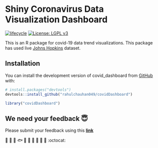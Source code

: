 <!-- README.md is generated from README.Rmd. Please edit that file -->

# Shiny Coronavirus Data Visualization Dashboard

<!-- badges: start --->

[![lifecycle](https://img.shields.io/badge/lifecycle-experimental-orange.svg)](https://www.tidyverse.org/lifecycle/#experimental)
[![License: LGPL v3](https://img.shields.io/badge/License-LGPL%20v3-blue.svg)](https://www.gnu.org/licenses/lgpl-3.0)

<!-- badges: end -->

This is an R package for covid-19 data trend visualizations. This package has used live [Johns Hopkins](https://github.com/CSSEGISandData/COVID-19) dataset.

## Installation

You can install the development version of covid_dashboard from
[GitHub](https://github.com/rahulchauhan049/covidDashboard) with:

```r
# install.packages("devtools")
devtools::install_github("rahulchauhan049/covidDashboard")
```

```r
library("covidDashboard")
```

## We need your feedback :innocent:

Please submit your feedback using this **[link](https://github.com/rahulchauhan049/covidDashboard/issues/new)**

:deciduous_tree: :mushroom: :shell: :fish: :frog: :honeybee: :turtle: :rooster: :whale2: :monkey: :octocat:
